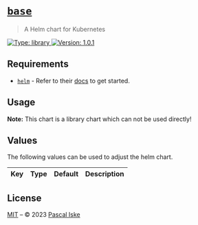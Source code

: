 # [`base`]()

> A Helm chart for Kubernetes

[![Type: library](https://img.shields.io/badge/Type-library-informational?style=flat-square) ]()[![Version: 1.0.1](https://img.shields.io/badge/Version-1.0.1-informational?style=flat-square) ]()

## Requirements

- [`helm`](https://helm.sh) - Refer to their [docs](https://helm.sh/docs) to get started.

## Usage

**Note:** This chart is a library chart which can not be used directly!

## Values

The following values can be used to adjust the helm chart.

| Key | Type | Default | Description |
|-----|------|---------|-------------|

## License

[MIT](../LICENSE.md) – © 2023 [Pascal Iske](https://pascaliske.dev)
